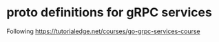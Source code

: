 proto definitions for gRPC services
===================================

Following https://tutorialedge.net/courses/go-grpc-services-course
